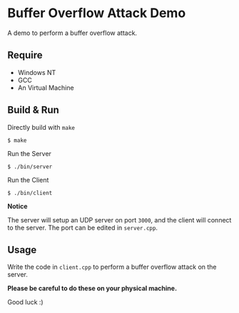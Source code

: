 # Buffer Overflow Attack Demo

A demo to perform a buffer overflow attack.

## Require
- Windows NT
- GCC
- An Virtual Machine

## Build & Run
Directly build with `make`
```shell
$ make
```
Run the Server
```shell
$ ./bin/server
```

Run the Client
```shell
$ ./bin/client
```

**Notice**

The server will setup an UDP server on port `3000`, and the client will connect to the server. The port can be edited in `server.cpp`.

## Usage
Write the code in `client.cpp` to perform a buffer overflow attack on the server.

**Please be careful to do these on your physical machine.**

Good luck :)